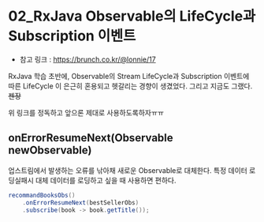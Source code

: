 02_RxJava Observable의 LifeCycle과 Subscription 이벤트
=======

* 참고 링크 : https://brunch.co.kr/@lonnie/17


RxJava 학습 초반에, Observable의 Stream LifeCycle과 Subscription 이벤트에 따른 LifeCycle 이 은근히 혼용되고 헷갈리는 경향이 생겼었다. 그리고 지금도 그랬다. ~~젠장~~

위 링크를 정독하고 앞으론 제대로 사용하도록하자ㅠㅠ

## onErrorResumeNext(Observable newObservable)
업스트림에서 발생하는 오류를 낚아채 새로운 Observable로 대체한다.
특정 데이터 로딩실패시 대체 데이터를 로딩하고 싶을 때 사용하면 편하다.
```java
recommandBooksObs()
	.onErrorResumeNext(bestSellerObs)
    .subscribe(book -> book.getTitle());
```